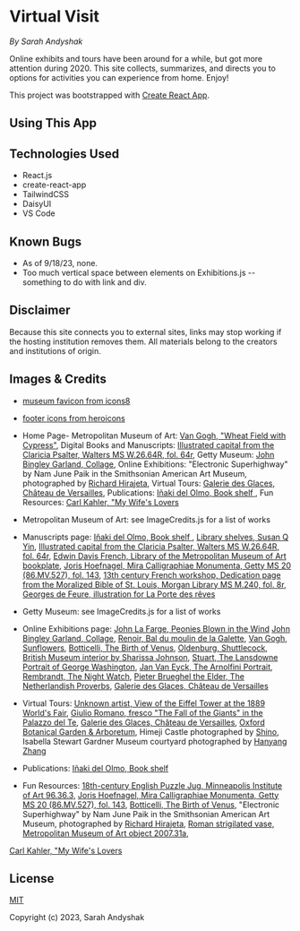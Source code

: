 # Virtual Visit
_By Sarah Andyshak_

Online exhibits and tours have been around for a while, but got more attention during 2020. This site collects, summarizes, and directs you to options for activities you can experience from home. Enjoy!

This project was bootstrapped with [Create React App](https://github.com/facebook/create-react-app).

## Using This App
<!-- Visit the [site online here!]() -->

## Technologies Used
* React.js
* create-react-app
* TailwindCSS
* DaisyUI
* VS Code

## Known Bugs
* As of 9/18/23, none.
* Too much vertical space between elements on Exhibitions.js -- something to do with link and div.

## Disclaimer
Because this site connects you to external sites, links may stop working if the hosting institution removes them. All materials belong to the creators and institutions of origin.

## Images & Credits
* [museum favicon from icons8]("https://icons8.com/icon/4837/museum")
* [footer icons from heroicons]("https://heroicons.com/)

* Home Page- 
Metropolitan Museum of Art: [Van Gogh, "Wheat Field with Cypress"](https://www.metmuseum.org/art/collection/search/436535?searchField=All&amp;sortBy=Relevance&amp;high=on&amp;ao=on&amp;showOnly=openAccess&amp;ft=*&amp;offset=280&amp;rpp=40&amp;pos=315), 
Digital Books and Manuscripts: [Illustrated capital from the Claricia Psalter, Walters MS W.26.64R, fol. 64r](https://art.thewalters.org/detail/25823/claricia-swinging-on-an-initial-q-2/), 
Getty Museum: [John Bingley Garland, Collage](https://www.getty.edu/art/collection/object/109Q8D), 
Online Exhibitions: "Electronic Superhighway" by Nam June Paik in the Smithsonian American Art Museum, photographed by [Richard Hirajeta](https://unsplash.com/photos/xXJ5xPcknRA), 
Virtual Tours: [Galerie des Glaces, Château de Versailles](https://en.wikipedia.org/wiki/Palace_of_Versailles#/media/File:Chateau_Versailles_Galerie_des_Glaces.jpg), 
Publications: [Iñaki del Olmo, Book shelf ](https://unsplash.com/photos/NIJuEQw0RKg), 
Fun Resources: [Carl Kahler, "My Wife's Lovers](https://en.wikipedia.org/wiki/My_Wife%27s_Lovers#/media/File:Carl_Kahler_-_My_Wife's_Lovers.jpg)

* Metropolitan Museum of Art: see ImageCredits.js for a list of works

* Manuscripts page: 
[Iñaki del Olmo, Book shelf ](https://unsplash.com/photos/NIJuEQw0RKg), 
[Library shelves, Susan Q Yin](https://unsplash.com/photos/2JIvboGLeho), 
[Illustrated capital from the Claricia Psalter, Walters MS W.26.64R, fol. 64r](https://art.thewalters.org/detail/25823/claricia-swinging-on-an-initial-q-2/),
[Edwin Davis French, Library of the Metropolitan Museum of Art bookplate](https://www.metmuseum.org/art/collection/search/821879), 
[Joris Hoefnagel, Mira Calligraphiae Monumenta, Getty MS 20 (86.MV.527), fol. 143](https://www.getty.edu/art/collection/object/105TPW), 
[13th century French workshop, Dedication page from the Moralized Bible of St. Louis, Morgan Library MS M.240, fol. 8r](https://www.themorgan.org/manuscript/77422), 
[Georges de Feure, illustration for La Porte des rêves](https://gallica.bnf.fr/ark:/12148/btv1b8600233m/f194.item)

* Getty Museum: see ImageCredits.js for a list of works

* Online Exhibitions page: 
[John La Farge, Peonies Blown in the Wind](https://www.metmuseum.org/art/collection/search/5582) 
[John Bingley Garland, Collage](https://www.getty.edu/art/collection/object/109Q8D), 
[Renoir, Bal du moulin de la Galette](https://en.wikipedia.org/wiki/Mus%C3%A9e_d%27Orsay#/media/File:Pierre-Auguste_Renoir,_Le_Moulin_de_la_Galette.jpg), 
[Van Gogh, Sunflowers](https://en.wikipedia.org/wiki/Sunflowers_(Van_Gogh_series)#/media/File:Vincent_van_Gogh_-_Sunflowers_-_VGM_F458.jpg), 
[Botticelli, The Birth of Venus](https://en.wikipedia.org/wiki/The_Birth_of_Venus#/media/File:Sandro_Botticelli_-_La_nascita_di_Venere_-_Google_Art_Project_-_edited.jpg), 
[Oldenburg, Shuttlecock](https://en.wikipedia.org/wiki/File:Shuttlecock_-_Nelson_Art_Gallery.png), 
[British Museum interior by Sharissa Johnson](https://unsplash.com/photos/RnT5Y9i9n94), 
[Stuart, The Lansdowne Portrait of George Washington](https://en.wikipedia.org/wiki/National_Portrait_Gallery_(United_States)#/media/File:Gilbert_Stuart_-_George_Washington_(Lansdowne_Portrait)_-_Google_Art_Project.jpg), 
[Jan Van Eyck, The Arnolfini Portrait](https://en.wikipedia.org/wiki/National_Gallery#/media/File:Van_Eyck_-_Arnolfini_Portrait.jpg), 
[Rembrandt, The Night Watch](https://en.wikipedia.org/wiki/The_Night_Watch#/media/File:The_Night_Watch_-_HD.jpg), 
[Pieter Brueghel the Elder, The Netherlandish Proverbs](https://en.wikipedia.org/wiki/File:Pieter_Brueghel_the_Elder_-_The_Dutch_Proverbs_-_Google_Art_Project.jpg), 
[Galerie des Glaces, Château de Versailles](https://en.wikipedia.org/wiki/Palace_of_Versailles#/media/File:Chateau_Versailles_Galerie_des_Glaces.jpg)

* Virtual Tours: 
[Unknown artist, View of the Eiffel Tower at the 1889 World's Fair](https://en.wikipedia.org/wiki/Eiffel_Tower#/media/File:Exposition_Universelle_de_Paris_1889_-_Universit%C3%A4ts-_und_Landesbibliothek_Darmstadt.jpg), 
[Giulio Romano, fresco "The Fall of the Giants" in the Palazzo del Te](https://en.wikipedia.org/wiki/Giulio_Romano#/media/File:Gigant.jpg), 
[Galerie des Glaces, Château de Versailles](https://en.wikipedia.org/wiki/Palace_of_Versailles#/media/File:Chateau_Versailles_Galerie_des_Glaces.jpg), 
[Oxford Botanical Garden & Arboretum](https://en.wikipedia.org/wiki/University_of_Oxford_Botanic_Garden#/media/File:An_obscured_Magdalen_Great_Tower_from_the_Botanic_Gardens.jpg), 
Himeji Castle photographed by 
[Shino](https://unsplash.com/photos/lpWPQ6KN5P4), 
Isabella Stewart Gardner Museum courtyard photographed by [Hanyang Zhang](https://unsplash.com/photos/Agz-3dok9Y8)

* Publications: [Iñaki del Olmo, Book shelf ](https://unsplash.com/photos/NIJuEQw0RKg)

* Fun Resources:
[18th-century English Puzzle Jug, Minneapolis Institute of Art 96.36.3](https://collections.artsmia.org/art/8946/puzzle-jug-england), 
[Joris Hoefnagel, Mira Calligraphiae Monumenta, Getty MS 20 (86.MV.527), fol. 143](https://www.getty.edu/art/collection/object/105TPW), 
[Botticelli, The Birth of Venus](https://en.wikipedia.org/wiki/The_Birth_of_Venus#/media/File:Sandro_Botticelli_-_La_nascita_di_Venere_-_Google_Art_Project_-_edited.jpg), 
"Electronic Superhighway" by Nam June Paik in the Smithsonian American Art Museum, photographed by [Richard Hirajeta](https://unsplash.com/photos/xXJ5xPcknRA), 
[Roman strigilated vase, Metropolitan Museum of Art object 2007.31a](https://www.metmuseum.org/art/collection/search/257818), 

[Carl Kahler, "My Wife's Lovers](https://en.wikipedia.org/wiki/My_Wife%27s_Lovers#/media/File:Carl_Kahler_-_My_Wife's_Lovers.jpg)



## License
[MIT](https://opensource.org/license/mit/)

Copyright (c) 2023, Sarah Andyshak